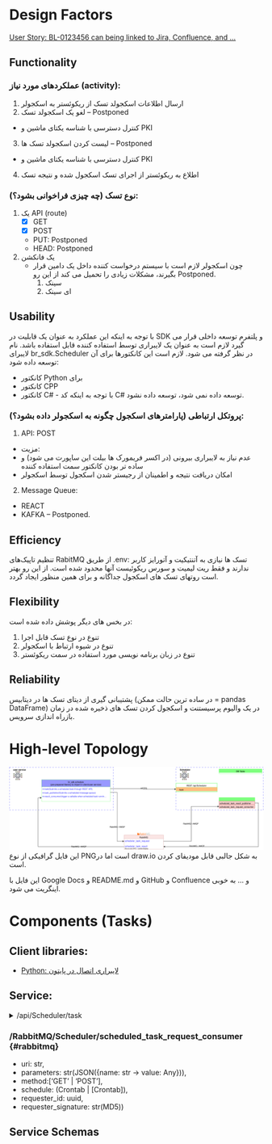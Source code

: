 # Design Factors

[User Story: BL-0123456 can being linked to Jira, Confluence, and ...](UserStory.md)

## Functionality

### عملکردهای مورد نیاز (activity):

1. ارسال اطلاعات اسکجولد تسک از ریکوئستر به اسکجولر
2. لغو یک اسکجولد تسک – Postponed

* کنترل دسترسی با شناسه یکتای ماشین و PKI

3. لیست کردن اسکجولد تسک ها – Postponed

* کنترل دسترسی با شناسه یکتای ماشین و PKI

4. اطلاع به ریکوئستر از اجرای تسک اسکجول شده و نتیجه تسک

### نوع تسک (چه چیزی فراخوانی بشود؟):

1. یک API (route)
    * [x] GET
    * [x] POST
    * PUT: Postponed
    * HEAD: Postponed
2. یک فانکشن
    * چون اسکجولر لازم است با سیستم درخواست کننده داخل یک دامین قرار بگیرند، مشکلات زیادی را تحمیل می کند از این رو
      Postponed.
        1. سینک
        2. ای سینک

## Usability

با توجه به اینکه این عملکرد به عنوان یک قابلیت در SDK و پلتفرم توسعه داخلی قرار می گیرد لازم است به عنوان یک لایبراری
توسط استفاده کننده قابل استفاده باشد. نام لایبرای br_sdk.Scheduler در نظر گرفته می شود. لازم است این کانکتورها برای آن
توسعه داده شود:

* کانکتور Python برای
* کانکتور CPP
* کانکتور C# - با توجه به اینکه کد C# توسعه داده نمی شود، توسعه داده نشود.

### پروتکل ارتباطی (پارامترهای اسکجول چگونه به اسکجولر داده بشود؟):

1. API: POST

* مزیت:
* عدم نیاز به لایبراری بیرونی (در اکسر فریمورک ها بیلت این ساپورت می شود) و ساده تر بودن کانکتور سمت استفاده کننده
* امکان دریافت نتیجه و اطمینان از رجیستر شدن اسکجول توسط اسکجولر

2. Message Queue:

- REACT
- KAFKA – Postponed.

## Efficiency

تنظیم تاپیک‌های RabitMQ از طریق .env:
تسک ها نیازی به آتنتیکیت و آتورایز کاربر ندارند و فقط ریت لیمیت و سورس ریکوئیست آنها محدود شده است. از این رو بهتر است
روتهای تسک های اسکجول جداگانه و برای همین منظور ایجاد گردد.

## Flexibility

در بخس های دیگر پوشش داده شده است:

1. تنوع در نوع تسک قابل اجرا
2. تنوع در شیوه ارتباط با اسکجولر
3. تنوع در زبان برنامه نویسی مورد استفاده در سمت ریکوئستر

## Reliability

پشتیبانی گیری از دیتای تسک ها در دیتابیس (در ساده ترین حالت ممکن = pandas DataFrame) در یک والیوم پرسیستنت و اسکجول کردن
تسک های ذخیره شده در زمان بازراه اندازی سرویس.

# High-level Topology

![SampleDrawing.drawio.3.drawio.svg](Schedular.Topology.drawio.svg)
این فایل گرافیکی از نوع PNGاست اما در draw.io به شکل جالبی قابل مودیفای کردن است.

این فایل با Google Docs و README.md و GitHub و Confluence و ... به خوبی اینگریت می شود.

# Components (Tasks)

## Client libraries:
* [Python: لایبراری اتصال در پایتون](Client/Python/README.md)

## Service:

<details><summary> /api/Scheduler/task </summary>

* input parameters
  * uri: str,
  * parameters: str(JSON({name: str -> value: Any})),
  * method:[‘GET’ | ‘POST’],
  * schedule:  (Crontab | [Crontab]), requester_id: uuid, requester_signature: str(MD5))
* responses:
  * 201 - Success
    * ProjectX.ApiGateway.Facade.ResponseModel
      * ProjectX.ResourceContext.Facade.Contract.CalendarProfiles.Models.ReadCalendarProfileModel
        * id: string($uuid)
        * name: string
        * nullable: true
        * description: string
        * nullable: true
        * isDefault: boolean
        * totalSlaCount: integer($int32)
        * created: string($date-time)
        * updated: string($date-time)
        * nullable: boolean
        * creator ProjectX.ResourceContext.Facadwe.Contract.ReadUserModel
          * id string($uuid)
          * username string
          * nullable: true
          * isEnabled boolean
          * updater ProjectX.ResourceContext.Facade.Contract.ReadUserModel
            * id string($uuid)
            * username	string
            * nullable: true
            * isEnabled	boolean
  * 400 - Bad Request
    * Microsoft.AspNetCore.Mvc.ProblemDetails
      * type	string
      * nullable: true
      * title	string
      * nullable: true
      * status	integer($int32)
      * nullable: true
      * detail	string
      * nullable: true
      * instance	string
      * nullable: true

</details>

### /RabbitMQ/Scheduler/scheduled_task_request_consumer {#rabbitmq}
* uri: str, 
* parameters: str(JSON({name: str -> value: Any})),
* method:[‘GET’ | ‘POST’], 
* schedule:  (Crontab | [Crontab]), 
* requester_id: uuid, 
* requester_signature: str(MD5))

## Service Schemas 